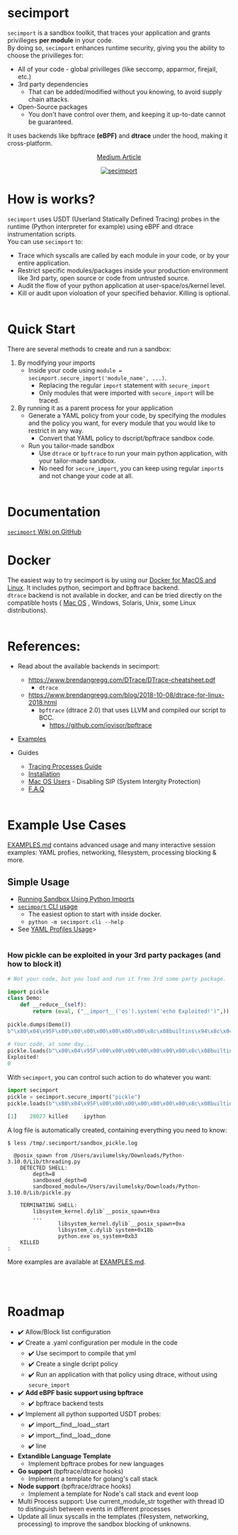 # secimport
`secimport` is a sandbox toolkit, that traces your application and grants privilleges <b>per module</b> in your code.<br>
By doing so, `secimport` enhances runtime security, giving you the ability to choose the privilleges for:
  - All of your code - global privilleges (like seccomp, apparmor, firejail, etc.)
  - 3rd party dependencies 
    - That can be added/modified without you knowing, to avoid supply chain attacks.
  - Open-Source packages
    - You don't have control over them, and keeping it up-to-date cannot be guaranteed.

It uses backends like bpftrace <b>(eBPF)</b> and <b>dtrace</b> under the hood, making it cross-platform.<br>
<p align="center">
<a href="https://infosecwriteups.com/sandboxing-python-modules-in-your-code-1e590d71fc26?source=friends_link&sk=5e9a2fa4d4921af0ec94f175f7ee49f9">Medium Article</a>
</p>
<p align="center">
 <a href="https://github.com/avilum/secimport"><img style="max-height: 100px" src="https://user-images.githubusercontent.com/19243302/177835749-6aec7200-718e-431a-9ab5-c83c6f68565e.png" alt="secimport"></a>
</p>

# How is works?
`secimport` uses USDT (Userland Statically Defined Tracing) probes in the runtime (Python interpreter for example) using eBPF and dtrace instrumentation scripts.<br>
You can use `secimport` to:
- Trace which syscalls are called by each module in your code, or by your entire application.
- Restrict specific modules/packages inside your production environment like 3rd party, open source or code from untrusted source.
- Audit the flow of your python application at user-space/os/kernel level.
- Kill or audit upon violoation of your specified behavior. Killing is optional.
<br><br>
# Quick Start
There are several methods to create and run a sandbox:
1. By modifying your imports
    - Inside your code using `module = secimport.secure_import('module_name', ...)`.
      - Replacing the regular `import` statement with `secure_import`
      - Only modules that were imported with `secure_import` will be traced.
2. By running it as a parent process for your application
      -  Generate a YAML policy from your code, by specifying the modules and the policy you want, for every module that you would like to restrict in any way.
         - Convert that YAML policy to dscript/bpftrace sandbox code.
      - Run you tailor-made sandbox
          - Use `dtrace` or `bpftrace` to run your main python application, with your tailor-made sandbox.
          - No need for `secure_import`, you can keep using regular `import`s and not change your code at all.
<br><br>

# Documentation
<a href="https://github.com/avilum/secimport/wiki">`secimport` Wiki on GitHub</a>

# Docker
The easiest way to try secimport is by using our <a href="docker/README.md">Docker for MacOS and Linux</a>. It includes python, secimport and bpftrace backend.<br>
`dtrace` backend is not available in docker, and can be tried directly on the compatible hosts ( <a href="docs/MAC_OS_USERS.md">Mac OS</a> , Windows, Solaris, Unix, some Linux distributions).
<br><br>

# References:
- Read about the available backends in secimport:
  - https://www.brendangregg.com/DTrace/DTrace-cheatsheet.pdf
    - `dtrace`
  - https://www.brendangregg.com/blog/2018-10-08/dtrace-for-linux-2018.html
    - `bpftrace` (dtrace 2.0) that uses LLVM and compiled our script to BCC.
       - https://github.com/iovisor/bpftrace
- <a href="docs/EXAMPLES.md">Examples</a>

- Guides
  - <a href="docs/TRACING_PROCESSES.md">Tracing Processes Guide</a>
  - <a href="docs/INSTALL.md">Installation</a>
  - <a href="docs/MAC_OS_USERS.md">Mac OS Users</a> - Disabling SIP (System Intergity Protection)
  - <a href="docs/FAQ.md">F.A.Q</a>
  <br><br>


# Example Use Cases
<a href="docs/EXAMPLES.md">EXAMPLES.md</a> contains advanced usage and many interactive session examples: YAML profies, networking, filesystem, processing blocking & more.

## Simple Usage
- <a href="examples/python_imports/">Running Sandbox Using Python Imports</a>
- <a href="docs/CLI.md">`secimport` CLI usage</a>
    - The easiest option to start with inside docker.
    - `python -m secimport.cli --help`
- See <a href="YAML_PROFILES.md">YAML Profiles Usage</a>>
<br><br>
### How pickle can be exploited in your 3rd party packages (and how to block it)
```python
# Not your code, but you load and run it frmo 3rd some party package.

import pickle
class Demo:
    def __reduce__(self):
        return (eval, ("__import__('os').system('echo Exploited!')",))
 
pickle.dumps(Demo())
b"\x80\x04\x95F\x00\x00\x00\x00\x00\x00\x00\x8c\x08builtins\x94\x8c\x04eval\x94\x93\x94\x8c*__import__('os').system('echo Exploited!')\x94\x85\x94R\x94."

# Your code, at some day...
pickle.loads(b"\x80\x04\x95F\x00\x00\x00\x00\x00\x00\x00\x8c\x08builtins\x94\x8c\x04eval\x94\x93\x94\x8c*__import__('os').system('echo Exploited!')\x94\x85\x94R\x94.")
Exploited!
0
```
With `secimport`, you can control such action to do whatever you want:
```python
import secimport
pickle = secimport.secure_import("pickle")
pickle.loads(b"\x80\x04\x95F\x00\x00\x00\x00\x00\x00\x00\x8c\x08builtins\x94\x8c\x04eval\x94\x93\x94\x8c*__import__('os').system('echo Exploited!')\x94\x85\x94R\x94.")

[1]    28027 killed     ipython
```
A log file is automatically created, containing everything you need to know:
```
$ less /tmp/.secimport/sandbox_pickle.log

  @posix_spawn from /Users/avilumelsky/Downloads/Python-3.10.0/Lib/threading.py
    DETECTED SHELL:
        depth=8
        sandboxed_depth=0
        sandboxed_module=/Users/avilumelsky/Downloads/Python-3.10.0/Lib/pickle.py  

    TERMINATING SHELL:
        libsystem_kernel.dylib`__posix_spawn+0xa
        ...
                libsystem_kernel.dylib`__posix_spawn+0xa
                libsystem_c.dylib`system+0x18b
                python.exe`os_system+0xb3
    KILLED
:
```
More examples are available at <a href="docs/EXAMPLES.md">EXAMPLES.md</a>.

<br><br>
# Roadmap
- ✔️ Allow/Block list configuration
- ✔️ Create a .yaml configuration per module in the code
  - ✔️ Use secimport to compile that yml
  - ✔️ Create a single dcript policy
  - ✔️ Run an application with that policy using dtrace, without using `secure_import`
- ✔️ <b>Add eBPF basic support using bpftrace</b>
  - ✔️ bpftrace backend tests
- ✔️ Implement all python supported USDT probes:
  - ✔️ import__find__load__start
  - ✔️ import__find__load__done
  - ✔️ line
- <b>Extandible Language Template</b>
  - Implement bpftrace probes for new languages
- <b>Go support</b> (bpftrace/dtrace hooks)
  - Implement a template for golang's call stack
- <b>Node support</b> (bpftrace/dtrace hooks)
  - Implement a template for Node's call stack and event loop
- Multi Process support: Use current_module_str together with thread ID to distinguish between events in different processes
- Update all linux syscalls in the templates (filesystem, networking, processing) to improve the sandbox blocking of unknowns.
